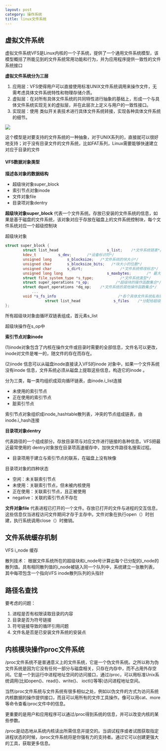 ```yaml
---
layout: post
category: 操作系统
title: linux文件系统
---
```


## 虚拟文件系统
虚拟文件系统VFS是Linux内核的一个子系统，提供了一个通用文件系统模型，该模型概括了所能见到的文件系统常用功能和行为，并为应用程序提供一致性的文件系统接口

**虚拟文件系统分为三层**

1. 应用层：VFS使得用户可以直接使用标准UNIX文件系统调用来操作文件，无需考虑具体文件系统特性和物理存储介质。
2. 虚拟层：在对所有具体文件系统的共同特性进行抽象的基础上，形成一个与具体文件系统实现无关的虚拟层，并在此层次上定义与用户的一致性接口。
3. 实现层：使用 类似开关表技术进行具体文件系统转接，实现各种具体文件系统的细节。
 
![](https://i.imgur.com/IsJTp8r.png)

这个模型是对要支持的文件系统的一种抽象，对于UNIX系列的，直接就可以很好地支持；对于没有目录文件的文件系统，比如FAT系列，Linux需要能够快速建立对应于目录的文件

#### VFS数据对象类型
**描述各对象的数据结构**

- 超级块对象super_block
- 索引节点对象inode
- 文件对象file
- 目录项对象dentry

**超级块对象super_block**
代表一个文件系统。存放已安装的文件系统的信息，如果是基于磁盘的文件系统，该对象对应于存放在磁盘上的文件系统控制块，每个文件系统对应一个超级控制块

超级块对象

```c++
struct super_block {
		struct list_head	                  s_list;	 /*文件系统链表*/
		kdev_t			s_dev;       /*设备标识符*/
		unsigned long		s_blocksize;   /*文件系统的块大小*/
		unsigned char		s_blocksize_bits;   /*块大小的位数*/
		unsigned char		s_dirt;                 /*文件系统修改标志*/
		unsigned long long	                  s_maxbytes;       /* 最大文件大小*/
		struct file_system_type	*s_type;            /*文件系统类型*/
		struct super_operations	*s_op;            /*超级块的操作函数集合*/
		struct dquot_operations	*dq_op;    /*文件系统的其他操作函数集合*/
			...
		void *s_fs_info                            /*各个具体文件系统私有的数据结构*/
                  struct list_head	             s_files	/*分配给超级块的文件对象链表*/
};
```

所有超级块对象由循环双链表组成，首元素s_list

超级块操作在s_op中

**索引节点对象inode**

(1)inode对象包含了内核在操作文件或目录时需要的全部信息，文件名可以更改，inode对文件是唯一的，随文件的存在而存在。

(2)inode 信息可以从磁盘inode直接读入VFS的inode 对象中，如果一个文件系统没有inode 信息，文件系统必须从磁盘上提取这些信息，构造它的inode 。

分为三类，每一类均组织成双向循环链表，由inode.i_list连接

- 未使用的索引节点
- 正在使用的索引节点
- 脏索引节点

索引节点对象组织成inode_hashtable散列表，冲突的节点组成链表，由inode.i_hash连接

**目录项对象dentry**

代表路径的一个组成部分。存放目录项与对应文件进行链接的各种信息。VFS把最近最常使用的 dentry对象放在目录项高速缓存中，加快文件路径名搜索过程。

- 目录项用于建立与索引节点的联系，在磁盘上没有映像

目录项对象的四种状态

- 空闲：未关联索引节点
- 未使用：关联索引节点，但未被内核使用
- 正在使用：关联索引节点，且正被使用
- negative：关联的索引节点不存在

**文件对象file**
代表进程已打开的一个文件。存放已打开的文件与进程的交互信息，这些信息仅当进程访问文件期间才存于主存中。文件对象在执行open（）时创建，执行系统调用close（）时撤销。

## 文件系统缓存机制
VFS i_node 缓存

散列技术：
根据文件系统所在的超级块和i_node号计算出每个已分配的i_node的散列值。具有相同散列值的i_node被链入同一个队列中，系统建立一张散列表，其中每项包含一个指向VFS inode散列队列的头指针

## 路径名查找
要考虑的问题：

1. 进程是否有权限读取目录的内容
2. 目录是否为符号链接
3. 符号链接导致的循环引用问题
4. 文件名是否是已安装文件系统的安装点

## 内核模块操作proc文件系统
/proc文件系统不是普通意义上的文件系统，它是一个伪文件系统。之所以称为伪文件系统是因为它没有任何一部分与磁盘相关，只存在内存中，而不占用外存空间。它是一个到运行中进程地址空间的访问接口，通过/proc，可以用标准Unix系统调用(比如open()、read()、write()、 ioctl()等等)访问进程地址空间。

当然/proc文件系统与文件系统有很多相似之处，例如以伪文件的方式为访问系统内核数据的操作提供接口，而且可以用所有的文件工具操作。像可以用cat、more等命令查看/proc文件中的信息。

更重要的是用户和应用程序可以通过/proc得到系统的信息，并可以改变内核的某些参数。

/proc是动态地从系统内核读出所需信息并提交的。当调试程序或者试图获取指定进程状态的时候，/proc文件系统将是你强有力的支持者。通过它可以创建更强大的工具，获取更多信息。

